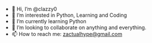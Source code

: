 - 👋 Hi, I’m @clazzy0
- 👀 I’m interested in Python, Learning and Coding
- 🌱 I’m currently learning Python
- 💞️ I’m looking to collaborate on anything and everything.
- 📫 How to reach me: zactualhype@gmail.com

<!---
clazzy0/clazzy0 is a ✨ special ✨ repository because its `README.md` (this file) appears on your GitHub profile.
You can click the Preview link to take a look at your changes.
--->
